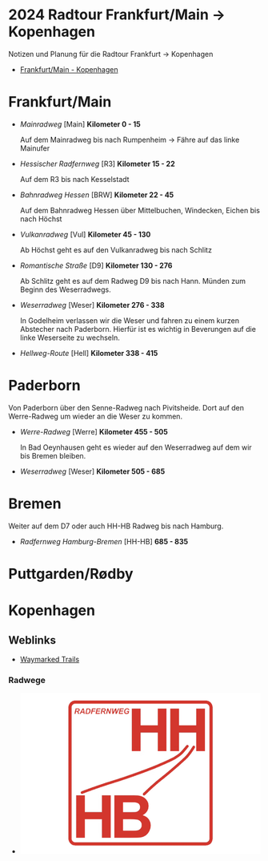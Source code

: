 [modeline]: # ( vim: set fenc=utf-8 filetype=markdown ts=3 sts=3 sw=3 expandtab: )
# 2024 Radtour Frankfurt/Main -> Kopenhagen

Notizen und Planung für die Radtour Frankfurt -> Kopenhagen

- [Frankfurt/Main - Kopenhagen](https://bkrtr.de/2cOzM)

Frankfurt/Main
==============

- *Mainradweg* [Main] __Kilometer 0 - 15__

   Auf dem Mainradweg bis nach Rumpenheim -> Fähre auf das linke Mainufer

- *Hessischer Radfernweg* [R3] __Kilometer 15 - 22__
   
   Auf dem R3 bis nach Kesselstadt

- *Bahnradweg Hessen* [BRW] __Kilometer 22 - 45__
   
   Auf dem Bahnradweg Hessen über Mittelbuchen, Windecken, Eichen bis nach Höchst

- *Vulkanradweg* [Vul] __Kilometer 45 - 130__
   
   Ab Höchst geht es auf den Vulkanradweg bis nach Schlitz

- *Romantische Straße* [D9] __Kilometer 130 - 276__
   
   Ab Schlitz geht es auf dem Radweg D9 bis nach Hann. Münden zum Beginn des Weserradwegs.

- *Weserradweg* [Weser] __Kilometer 276 - 338__
   
   In Godelheim verlassen wir die Weser und fahren zu einem kurzen Abstecher nach Paderborn.
   Hierfür ist es wichtig in Beverungen auf die linke Weserseite zu wechseln.

- *Hellweg-Route* [Hell] __Kilometer 338 - 415__

Paderborn
=========
   
   Von Paderborn über den Senne-Radweg nach Pivitsheide. Dort auf den Werre-Radweg um wieder an die Weser zu kommen. 

- *Werre-Radweg* [Werre] __Kilometer 455 - 505__

   In Bad Oeynhausen geht es wieder auf den Weserradweg auf dem wir bis Bremen bleiben.

- *Weserradweg* [Weser] __Kilometer 505 - 685__ 

Bremen
======

   Weiter auf dem D7 oder auch HH-HB Radweg bis nach Hamburg.

- *Radfernweg Hamburg-Bremen* [HH-HB] __685 - 835__ 


Puttgarden/Rødby
================

Kopenhagen
==========


## Weblinks

- [Waymarked Trails](https://cycling.waymarkedtrails.org/#)

### Radwege

- [![Radfernweg Hamburg-Bremen](Radwege/Radfernweg-HH-HB.png)](https://www.nordwaerts.de/aktiv-entspannt/radfahren/radfernweg-hamburg-bremen/ "Radfernweg Hamburg-Bremen")
